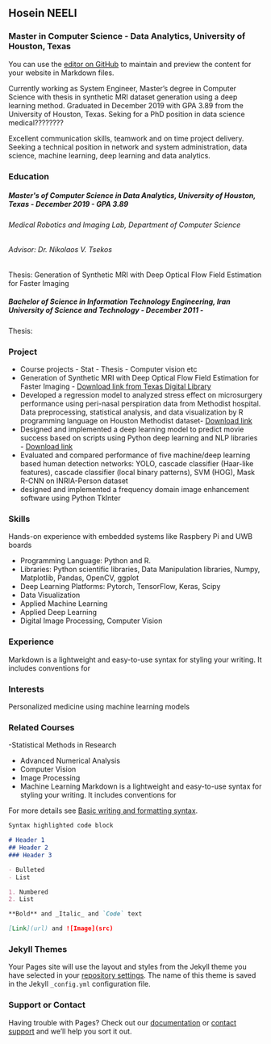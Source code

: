 ## Hosein NEELI
### Master in Computer Science - Data Analytics, University of Houston, Texas

You can use the [editor on GitHub](https://github.com/hneeli/digital-cv/edit/gh-pages/index.md) to maintain and preview the content for your website in Markdown files.

Currently working as System Engineer, Master’s degree in Computer Science with thesis in synthetic MRI dataset generation using a deep learning method. Graduated in December 2019 with GPA 3.89 from the University of Houston, Texas. Seking for a PhD position in data science medical????????

Excellent communication skills, teamwork and on time project delivery. Seeking a technical position in network and system administration, data science, machine learning, deep learning and data analytics.


### Education
##### Master's of Computer Science in Data Analytics, University of Houston, Texas - December 2019 - GPA 3.89
###### Medical Robotics and Imaging Lab, Department of Computer Science
###### Advisor: Dr. Nikolaos V. Tsekos
Thesis: Generation of Synthetic MRI with Deep Optical Flow Field Estimation for Faster Imaging

##### Bachelor of Science in Information Technology Engineering, Iran University of Science and Technology - December 2011 - 
Thesis:


### Project
- Course projects - Stat - Thesis - Computer vision etc
- Generation of Synthetic MRI with Deep Optical Flow Field
Estimation for Faster Imaging - [Download link from Texas Digital Library](https://uh-ir.tdl.org/bitstream/handle/10657/5576/NEELI-THESIS-2019.pdf?sequence=1&isAllowed=n)
- Developed a regression model to analyzed stress effect on microsurgery performance using peri-nasal perspiration data from Methodist hospital. Data preprocessing, statistical analysis, and data visualization by R programming language on Houston Methodist dataset- [Download link]([Hosein_Neeli]-Statistical_Methods_in_Research.pdf)
-	Designed and implemented a deep learning model to predict movie success based on scripts using Python deep learning and NLP libraries - [Download link]([Hosein_Neeli]-Movie-Success-Prediction.pdf)
- Evaluated and compared performance of five machine/deep learning based human detection networks: YOLO, cascade classifier (Haar-like features), cascade classifier (local binary patterns), SVM (HOG), Mask R-CNN on INRIA-Person dataset
- designed and implemented a frequency domain image enhancement software using Python TkInter


### Skills
Hands-on experience with embedded systems like Raspbery Pi and UWB boards
- Programming Language: Python and R.
- Libraries: Python scientific libraries, Data Manipulation libraries, Numpy, Matplotlib, Pandas, OpenCV, ggplot
- Deep Learning Platforms: Pytorch, TensorFlow, Keras, Scipy
- Data Visualization
- Applied Machine Learning
- Applied Deep Learning
- Digital Image Processing, Computer Vision


### Experience
Markdown is a lightweight and easy-to-use syntax for styling your writing. It includes conventions for

### Interests
Personalized medicine using machine learning models

### Related Courses
-Statistical Methods in Research
- Advanced Numerical Analysis
- Computer Vision
- Image Processing
- Machine Learning
Markdown is a lightweight and easy-to-use syntax for styling your writing. It includes conventions for

For more details see [Basic writing and formatting syntax](https://docs.github.com/en/github/writing-on-github/getting-started-with-writing-and-formatting-on-github/basic-writing-and-formatting-syntax).


```markdown
Syntax highlighted code block

# Header 1
## Header 2
### Header 3

- Bulleted
- List

1. Numbered
2. List

**Bold** and _Italic_ and `Code` text

[Link](url) and ![Image](src)
```
### Jekyll Themes

Your Pages site will use the layout and styles from the Jekyll theme you have selected in your [repository settings](https://github.com/hneeli/digital-cv/settings/pages). The name of this theme is saved in the Jekyll `_config.yml` configuration file.

### Support or Contact

Having trouble with Pages? Check out our [documentation](https://docs.github.com/categories/github-pages-basics/) or [contact support](https://support.github.com/contact) and we’ll help you sort it out.
